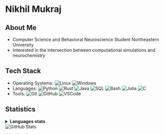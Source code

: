 # Nikhil Mukraj

## About Me

- Computer Science and Behavioral Neuroscience Student Northeastern University
- Interested in the intersection between computational simulations and neurochemistry

## Tech Stack
- Operating Systems:
    ![Linux](https://img.shields.io/badge/-Linux-333333?style=flat&logo=linux)
    ![Windows](https://img.shields.io/badge/-Windows-333333?style=flat&logo=windows)
- Languages:
    ![Python](https://img.shields.io/badge/-Python-333333?style=flat&logo=python)
    ![Rust](https://img.shields.io/badge/-Rust-333333?style=flat&logo=rust)
    ![Java](https://img.shields.io/badge/-Java-333333?style=flat&logo=java)
    ![SQL](https://img.shields.io/badge/-SQL-333333?style=flat&logo=sql)
    ![Bash](https://img.shields.io/badge/-Bash-333333?style=flat&logo=bash)
    ![Julia](https://img.shields.io/badge/-Julia-333333?style=flat&logo=bash)
    ![C](https://img.shields.io/badge/-C-333333?style=flat&logo=C)
- Tools:
    ![Git](https://img.shields.io/badge/-Git-333333?style=flat&logo=git)
    ![GitHub](https://img.shields.io/badge/-GitHub-333333?style=flat&logo=github)
    ![VSCode](https://img.shields.io/badge/-VSCode-333333?style=flat&logo=visual-studio-code)

## Statistics
<details>
  <summary><b>Languages stats</b></summary>
  <br/>
  <picture align="left">
    <source media="(prefers-color-scheme: dark)" srcset="https://github-profile-summary-cards.vercel.app/api/cards/repos-per-language?username=NikhilMukraj&theme=nord_dark">
    <source media="(prefers-color-scheme: light)"srcset="https://github-profile-summary-cards.vercel.app/api/cards/repos-per-language?username=NikhilMukraj&theme=nord_bright">
    <img alt="Repos per language" src="https://github-profile-summary-cards.vercel.app/api/cards/repos-per-language?username=NikhilMukraj&theme=nord_dark">
  </picture>
  <picture align="right">
    <source media="(prefers-color-scheme: dark)" srcset="https://github-profile-summary-cards.vercel.app/api/cards/most-commit-language?username=NikhilMukraj&theme=nord_dark">
    <source media="(prefers-color-scheme: light)"srcset="https://github-profile-summary-cards.vercel.app/api/cards/most-commit-language?username=NikhilMukraj&theme=nord_bright">
    <img alt="Most commit languages" src="https://github-profile-summary-cards.vercel.app/api/cards/most-commit-language?username=NikhilMukraj&theme=nord_dark">
  </picture>
</details>

<picture>
  <source media="(prefers-color-scheme: dark)" srcset="https://github-profile-summary-cards.vercel.app/api/cards/profile-details?username=NikhilMukraj&theme=nord_dark">
  <source media="(prefers-color-scheme: light)"srcset="https://github-profile-summary-cards.vercel.app/api/cards/profile-details?username=NikhilMukraj&theme=nord_bright">
  <img alt="GitHub Stats" src="https://github-profile-summary-cards.vercel.app/api/cards/profile-details?username=NikhilMukraj&theme=nord_dark">
</picture>
